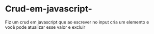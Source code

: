 # Crud-em-javascript-
Fiz um crud em javascript que ao escrever no input cria um elemento e você pode atualizar esse valor e excluir 
